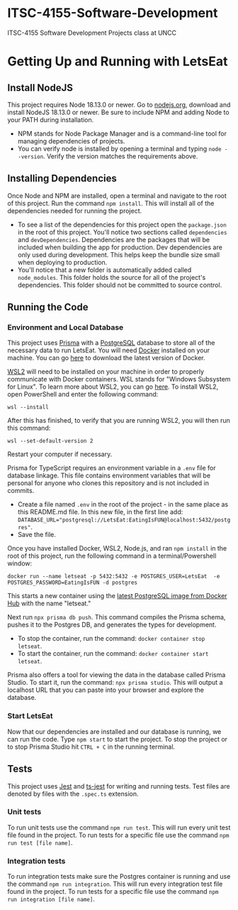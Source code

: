 # ITSC-4155-Software-Development

ITSC-4155 Software Development Projects class at UNCC

# Getting Up and Running with LetsEat

## Install NodeJS

This project requires Node 18.13.0 or newer. Go to [nodejs.org](https://nodejs.org/en/), download and install NodeJS 18.13.0 or newer. Be sure to include NPM and adding Node to your PATH during installation.

- NPM stands for Node Package Manager and is a command-line tool for managing dependencies of projects.
- You can verify node is installed by opening a terminal and typing `node --version`. Verify the version matches the requirements above.

## Installing Dependencies

Once Node and NPM are installed, open a terminal and navigate to the root of this project. Run the command `npm install`. This will install all of the dependencies needed for running the project.

- To see a list of the dependencies for this project open the `package.json` in the root of this project. You'll notice two sections called `dependencies` and `devDependencies`. Dependencies are the packages that will be included when building the app for production. Dev dependencies are only used during development. This helps keep the bundle size small when deploying to production.
- You'll notice that a new folder is automatically added called `node_modules`. This folder holds the source for all of the project's dependencies. This folder should not be committed to source control.

## Running the Code

### Environment and Local Database

This project uses [Prisma](https://www.prisma.io) with a [PostgreSQL](https://www.postgresql.org/) database to store all of the necessary data to run LetsEat. You will need [Docker](https://www.docker.com/) installed on your machine. You can go [here](https://docs.docker.com/get-docker/) to download the latest version of Docker.

[WSL2](https://learn.microsoft.com/en-us/windows/wsl/install) will need to be installed on your machine in order to properly communicate with Docker containers. WSL stands for "Windows Subsystem for Linux". To learn more about WSL2, you can go [here](https://learn.microsoft.com/en-us/windows/wsl/about). To install WSL2, open PowerShell and enter the following command:

```
wsl --install
```

After this has finished, to verify that you are running WSL2, you will then run this command:

```
wsl --set-default-version 2
```

Restart your computer if necessary.

Prisma for TypeScript requires an environment variable in a `.env` file for database linkage. This file contains environment variables that will be personal for anyone who clones this repository and is not included in commits.

- Create a file named `.env` in the root of the project - in the same place as this README.md file. In this new file, in the first line add: `DATABASE_URL="postgresql://LetsEat:EatingIsFUN@localhost:5432/postgres"`.
- Save the file.

Once you have installed Docker, WSL2, Node.js, and ran `npm install` in the root of this project, run the following command in a terminal/Powershell window:

```
docker run --name letseat -p 5432:5432 -e POSTGRES_USER=LetsEat  -e POSTGRES_PASSWORD=EatingIsFUN -d postgres
```

This starts a new container using the [latest PostgreSQL image from Docker Hub](https://hub.docker.com/_/postgres) with the name "letseat."

Next run `npx prisma db push`. This command compiles the Prisma schema, pushes it to the Postgres DB, and generates the types for development.

- To stop the container, run the command: `docker container stop letseat`.
- To start the container, run the command: `docker container start letseat`.

Prisma also offers a tool for viewing the data in the database called Prisma Studio. To start it, run the command: `npx prisma studio`. This will output a localhost URL that you can paste into your browser and explore the database.

### Start LetsEat

Now that our dependencies are installed and our database is running, we can run the code. Type `npm start` to start the project. To stop the project or to stop Prisma Studio hit `CTRL + C` in the running terminal.

## Tests

This project uses [Jest](https://jestjs.io/) and [ts-jest](https://www.npmjs.com/package/ts-jest) for writing and running tests. Test files are denoted by files with the `.spec.ts` extension.

### Unit tests

To run unit tests use the command `npm run test`. This will run every unit test file found in the project. To run tests for a specific file use the command `npm run test [file name]`.

### Integration tests

To run integration tests make sure the Postgres container is running and use the command `npm run integration`. This will run every integration test file found in the project. To run tests for a specific file use the command `npm run integration [file name]`.
